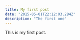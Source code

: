 ```yaml
---
title: My first post
date: "2015-05-01T22:12:03.284Z"
description: "The first one"
---
```


This is my first post.

